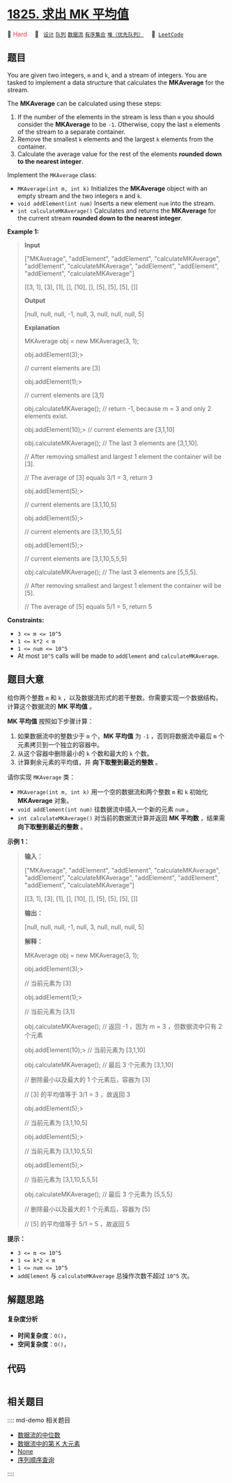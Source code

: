 # [1825. 求出 MK 平均值](https://leetcode.com/problems/finding-mk-average)

🔴 <font color=#ff334b>Hard</font>&emsp; 🔖&ensp; [`设计`](/leetcode/outline/tag/design.md) [`队列`](/leetcode/outline/tag/queue.md) [`数据流`](/leetcode/outline/tag/data-stream.md) [`有序集合`](/leetcode/outline/tag/ordered-set.md) [`堆（优先队列）`](/leetcode/outline/tag/heap-priority-queue.md)&emsp; 🔗&ensp;[`LeetCode`](https://leetcode.com/problems/finding-mk-average)


## 题目

You are given two integers, `m` and `k`, and a stream of integers. You are
tasked to implement a data structure that calculates the **MKAverage** for the
stream.

The **MKAverage** can be calculated using these steps:

  1. If the number of the elements in the stream is less than `m` you should consider the **MKAverage** to be `-1`. Otherwise, copy the last `m` elements of the stream to a separate container.
  2. Remove the smallest `k` elements and the largest `k` elements from the container.
  3. Calculate the average value for the rest of the elements **rounded down to the nearest integer**.

Implement the `MKAverage` class:

  * `MKAverage(int m, int k)` Initializes the **MKAverage** object with an empty stream and the two integers `m` and `k`.
  * `void addElement(int num)` Inserts a new element `num` into the stream.
  * `int calculateMKAverage()` Calculates and returns the **MKAverage** for the current stream **rounded down to the nearest integer**.



**Example 1:**

> 
> 
> 
> 
> 
> **Input**
> 
> ["MKAverage", "addElement", "addElement", "calculateMKAverage", "addElement", "calculateMKAverage", "addElement", "addElement", "addElement", "calculateMKAverage"]
> 
> [[3, 1], [3], [1], [], [10], [], [5], [5], [5], []]
> 
> **Output**
> 
> [null, null, null, -1, null, 3, null, null, null, 5]
> 
> 
> 
> **Explanation**
> 
> MKAverage obj = new MKAverage(3, 1); 
> 
> obj.addElement(3);> 
> > 
> // current elements are [3]
> 
> obj.addElement(1);> 
> > 
> // current elements are [3,1]
> 
> obj.calculateMKAverage(); // return -1, because m = 3 and only 2 elements exist.
> 
> obj.addElement(10);> 
>    // current elements are [3,1,10]
> 
> obj.calculateMKAverage(); // The last 3 elements are [3,1,10].
> 
> > 
> > 
> > 
> > 
> > 
> > 
>   // After removing smallest and largest 1 element the container will be [3].
> 
> > 
> > 
> > 
> > 
> > 
> > 
>   // The average of [3] equals 3/1 = 3, return 3
> 
> obj.addElement(5);> 
> > 
> // current elements are [3,1,10,5]
> 
> obj.addElement(5);> 
> > 
> // current elements are [3,1,10,5,5]
> 
> obj.addElement(5);> 
> > 
> // current elements are [3,1,10,5,5,5]
> 
> obj.calculateMKAverage(); // The last 3 elements are [5,5,5].
> 
> > 
> > 
> > 
> > 
> > 
> > 
>   // After removing smallest and largest 1 element the container will be [5].
> 
> > 
> > 
> > 
> > 
> > 
> > 
>   // The average of [5] equals 5/1 = 5, return 5

**Constraints:**

  * `3 <= m <= 10^5`
  * `1 <= k*2 < m`
  * `1 <= num <= 10^5`
  * At most `10^5` calls will be made to `addElement` and `calculateMKAverage`.


## 题目大意

给你两个整数 `m` 和 `k` ，以及数据流形式的若干整数。你需要实现一个数据结构，计算这个数据流的 **MK 平均值**  。

**MK 平均值**  按照如下步骤计算：

  1. 如果数据流中的整数少于 `m` 个，**MK 平均值**  为 `-1` ，否则将数据流中最后 `m` 个元素拷贝到一个独立的容器中。
  2. 从这个容器中删除最小的 `k` 个数和最大的 `k` 个数。
  3. 计算剩余元素的平均值，并 **向下取整到最近的整数**  。

请你实现 `MKAverage` 类：

  * `MKAverage(int m, int k)` 用一个空的数据流和两个整数 `m` 和 `k` 初始化 **MKAverage**  对象。
  * `void addElement(int num)` 往数据流中插入一个新的元素 `num` 。
  * `int calculateMKAverage()` 对当前的数据流计算并返回 **MK 平均数**  ，结果需 **向下取整到最近的整数** 。



**示例 1：**

> 
> 
> 
> 
> 
> **输入：**
> 
> ["MKAverage", "addElement", "addElement", "calculateMKAverage", "addElement", "calculateMKAverage", "addElement", "addElement", "addElement", "calculateMKAverage"]
> 
> [[3, 1], [3], [1], [], [10], [], [5], [5], [5], []]
> 
> **输出：**
> 
> [null, null, null, -1, null, 3, null, null, null, 5]
> 
> 
> 
> **解释：**
> 
> MKAverage obj = new MKAverage(3, 1); 
> 
> obj.addElement(3);> 
> > 
> // 当前元素为 [3]
> 
> obj.addElement(1);> 
> > 
> // 当前元素为 [3,1]
> 
> obj.calculateMKAverage(); // 返回 -1 ，因为 m = 3 ，但数据流中只有 2 个元素
> 
> obj.addElement(10);> 
>    // 当前元素为 [3,1,10]
> 
> obj.calculateMKAverage(); // 最后 3 个元素为 [3,1,10]
> 
> > 
> > 
> > 
> > 
> > 
> > 
>   // 删除最小以及最大的 1 个元素后，容器为 [3]
> 
> > 
> > 
> > 
> > 
> > 
> > 
>   // [3] 的平均值等于 3/1 = 3 ，故返回 3
> 
> obj.addElement(5);> 
> > 
> // 当前元素为 [3,1,10,5]
> 
> obj.addElement(5);> 
> > 
> // 当前元素为 [3,1,10,5,5]
> 
> obj.addElement(5);> 
> > 
> // 当前元素为 [3,1,10,5,5,5]
> 
> obj.calculateMKAverage(); // 最后 3 个元素为 [5,5,5]
> 
> > 
> > 
> > 
> > 
> > 
> > 
>   // 删除最小以及最大的 1 个元素后，容器为 [5]
> 
> > 
> > 
> > 
> > 
> > 
> > 
>   // [5] 的平均值等于 5/1 = 5 ，故返回 5
> 
> 



**提示：**

  * `3 <= m <= 10^5`
  * `1 <= k*2 < m`
  * `1 <= num <= 10^5`
  * `addElement` 与 `calculateMKAverage` 总操作次数不超过 `10^5` 次。


## 解题思路

#### 复杂度分析

- **时间复杂度**：`O()`，
- **空间复杂度**：`O()`，

## 代码

```javascript

```

## 相关题目

:::: md-demo 相关题目
- [数据流的中位数](https://leetcode.com/problems/find-median-from-data-stream)
- [数据流中的第 K 大元素](https://leetcode.com/problems/kth-largest-element-in-a-stream)
- [None](https://leetcode.com/problems/design-a-rate-limiting-system)
- [序列顺序查询](https://leetcode.com/problems/sequentially-ordinal-rank-tracker)

::::

